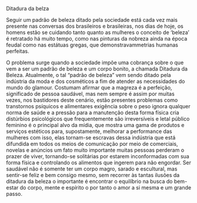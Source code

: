    Ditadura da belza
<p>Seguir um padrão de beleza ditado pela sociedade está cada vez mais presente nas conversas dos brasileiros e brasileiras,  nos dias de hoje, os homens estão se cuidando tanto quanto as mulheres o conceito de ‘beleza’ é retratado há muito tempo, como nas pinturas da nobreza ainda na época feudal como nas estátuas gregas, que demonstravammetrias humanas perfeitas.<p/>
<p>O problema surge quando a sociedade impõe uma cobrança sobre o que vem a ser um padrão de beleza e um corpo bonito, a chamada Ditadura da Beleza. Atualmente, o tal “padrão de beleza” vem sendo ditado pela indústria da moda e dos cosméticos a fim de atender as necessidades do mundo do glamour.
Costumam afirmar que a magreza é a perfeição, significado de pessoa saudável, mas nem sempre é assim por muitas vezes, nos bastidores deste cenário, estão presentes problemas como transtornos psíquicos e alimentares exigência sobre o peso ignora qualquer norma de saúde e a pressão para a manutenção desta forma física cria distúrbios psicológicos que frequentemente são irreversíveis e letal público feminino é o principal alvo da mídia, que mostra uma gama de produtos e serviços estéticos para, supostamente, melhorar a performance das mulheres com isso, elas tornam-se escravas dessa indústria que está difundida em todos os meios de comunicação por meio de comerciais, novelas e anúncios um fato muito importante muitas pessoas perderam o prazer de viver, tornando-se solitárias por estarem inconformadas com sua forma física e controlando os alimentos que ingerem para não engordar.
Ser saudável não é somente ter um corpo magro, sarado e escultural, mas sentir-se feliz e bem consigo mesmo, sem recorrer às tantas ilusões da ditadura da beleza o importante é encontrar o equilíbrio na busca do bem-estar do corpo, mente e espírito o por tanto o amor a si mesma e um grande passo.
 
